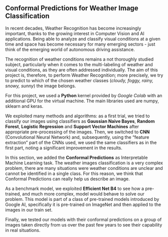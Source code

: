 ## **Conformal Predictions for Weather Image Classification**

In recent decades, Weather Recognition has become increasingly important, thanks to the growing
interest in Computer Vision and AI applications. Being able to analyze and classify visual conditions
at a given time and space has become necessary for many emerging sectors - just think of
the emerging world of autonomous driving assistance.

The recognition of weather conditions remains a not thoroughly studied subject, particularly when
it comes to the multi-labeling of weather and visual conditions, as they are often addressed individually.
The aim of this project is, therefore, to perform Weather Recognition; more precisely,
we try to predict to which of the chosen weather classes (*cloudy, foggy, rainy, snowy, sunny*) the
image belongs.

For this project, we used a **Python** kernel provided by *Google Colab* with an additional GPU for
the virtual machine. The main libraries used are numpy, sklearn and keras.

We exploited many methods and algorithms: as a first trial, we tried to classify our images using
classifiers as **Gaussian Naive Bayes**, **Random Forest**, **Logistic Regression** and **Support Vector Machines**
after appropriate pre-processing of the images. Then, we switched to **CNN** (Convolutional
Neural Network) and, subsequently, using the “feature extraction” part of the CNNs used, we used
the same classifiers as in the first part, noting a significant improvement in the results.

In this section, we added the **Conformal Predictions** as Interpretable Machine Learning task. The
weather images classification is a very complex problem, there are many situations were weather
conditions are unclear and cannot be identified in a single class. For this reason, we think that
Conformal Predictions can really help us describe an image.

As a benchmark model, we exploited **Efficient Net B4** to see how a pre-trained, and much more
complex, model would behave to solve our problem. This model is part of a class of pre-trained
models introduced by Google AI, specifically it is pre-trained on ImageNet and then applied to
the images in our train set.

Finally, we tested our models with their conformal predictions on a group of images taken directly
from us over the past few years to see their capability in real situations.
